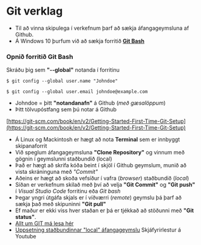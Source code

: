 # Git verklag

  * Til að vinna skipulega í verkefnum þarf að sækja áfangageymsluna af Github. 
  * Á Windows 10 þurfum við að sækja forritið [**Git Bash**](https://git-scm.com/)

### Opnið forritið Git Bash

Skráðu þig sem **&quot;--global&quot;** notanda í forritinu

```
$ git config --global user.name "Johndoe"

$ git config --global user.email johndoe@example.com
```

* Johndoe = þitt **"notandanafn"** á Github (_með gæsalöppum_)
* Þitt tölvupóstfang sem þú notar á Github

[https://git-scm.com/book/en/v2/Getting-Started-First-Time-Git-Setup](https://git-scm.com/book/en/v2/Getting-Started-First-Time-Git-Setup)
  * Á Linux og Mackintosh er hægt að nota **Terminal** sem er innbyggt skipanaforrit
  * Við speglum áfangageymsluna **"Clone Repository"** og vinnum með gögnin í geymslunni staðbundið (local)
  * Það er hægt að skrifa kóða beint í skjöl í Github geymslum, munið að vista skráninguna með _"Commit"_ 
  * Aðeins er hægt að skoða vefsíður í vafra (_browser_) staðbundið (_local_)  
  * Síðan er verkefnum skilað með því að velja **"Git Commit"** og **"Git push"**  í _Visual Studio Code_ forritinu eða _Git bash_
  * Þegar yngri útgáfa skjals er í víðværri (_remote_) geymslu þá þarf að sækja það með skipuninni **"Git pull"**
  * Ef maður er ekki viss hver staðan er þá er tjékkað að stöðunni með **"Git status"**. 
  * [Allt um GIT má lesa hér](https://vefhonnun.github.io/verkstjorn/index.html)
  * [Uppsetning staðbundinnar "local" áfangageymslu](https://youtu.be/PPwpF6yTX3Y) Skjáfyrirlestur á Youtube
